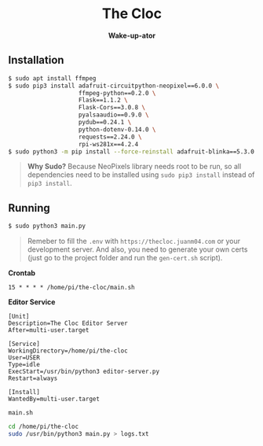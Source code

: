 <h1 align="center">The Cloc</h1>
<p align="center"><b>Wake-up-ator</b></p>

## Installation

```bash
$ sudo apt install ffmpeg
$ sudo pip3 install adafruit-circuitpython-neopixel==6.0.0 \
                    ffmpeg-python==0.2.0 \
                    Flask==1.1.2 \ 
                    Flask-Cors==3.0.8 \
                    pyalsaaudio==0.9.0 \
                    pydub==0.24.1 \
                    python-dotenv-0.14.0 \
                    requests==2.24.0 \
                    rpi-ws281x==4.2.4
$ sudo python3 -m pip install --force-reinstall adafruit-blinka==5.3.0
```

> **Why Sudo?**
> Because NeoPixels library needs root to be run, so all dependencies need to be installed using `sudo pip3 install` instead of `pip3 install`.

## Running

```bash
$ sudo python3 main.py
```

> Remeber to fill the `.env` with `https://thecloc.juanm04.com` or your development server. And also, you need to generate your own certs (just go to the project folder and run the `gen-cert.sh` script).

**Crontab**
```
15 * * * * /home/pi/the-cloc/main.sh
```

**Editor Service**
```
[Unit]
Description=The Cloc Editor Server
After=multi-user.target

[Service]
WorkingDirectory=/home/pi/the-cloc
User=USER
Type=idle
ExecStart=/usr/bin/python3 editor-server.py
Restart=always

[Install]
WantedBy=multi-user.target
```

`main.sh`
```bash
cd /home/pi/the-cloc
sudo /usr/bin/python3 main.py > logs.txt
```